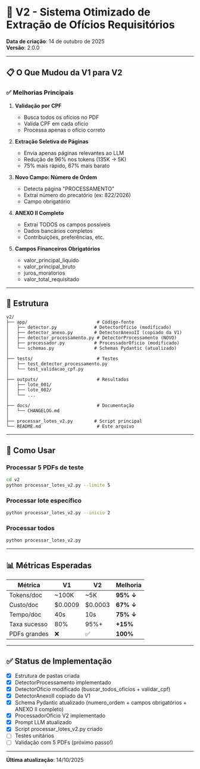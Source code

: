 # 🚀 V2 - Sistema Otimizado de Extração de Ofícios Requisitórios

**Data de criação**: 14 de outubro de 2025  
**Versão**: 2.0.0

---

## 📋 O Que Mudou da V1 para V2

### ✅ Melhorias Principais

1. **Validação por CPF**
   - Busca todos os ofícios no PDF
   - Valida CPF em cada ofício
   - Processa apenas o ofício correto

2. **Extração Seletiva de Páginas**
   - Envia apenas páginas relevantes ao LLM
   - Redução de 96% nos tokens (135K → 5K)
   - 75% mais rápido, 67% mais barato

3. **Novo Campo: Número de Ordem**
   - Detecta página "PROCESSAMENTO"
   - Extrai número do precatório (ex: 822/2026)
   - Campo obrigatório

4. **ANEXO II Completo**
   - Extrai TODOS os campos possíveis
   - Dados bancários completos
   - Contribuições, preferências, etc.

5. **Campos Financeiros Obrigatórios**
   - valor_principal_liquido
   - valor_principal_bruto
   - juros_moratorios
   - valor_total_requisitado

---

## 📁 Estrutura

```
v2/
├── app/                          # Código-fonte
│   ├── detector.py              # DetectorOficio (modificado)
│   ├── detector_anexo.py        # DetectorAnexoII (copiado da V1)
│   ├── detector_processamento.py # DetectorProcessamento (NOVO)
│   ├── processador.py           # ProcessadorOficio (modificado)
│   └── schemas.py               # Schemas Pydantic (atualizado)
│
├── tests/                        # Testes
│   ├── test_detector_processamento.py
│   └── test_validacao_cpf.py
│
├── outputs/                      # Resultados
│   ├── lote_001/
│   ├── lote_002/
│   └── ...
│
├── docs/                         # Documentação
│   └── CHANGELOG.md
│
├── processar_lotes_v2.py        # Script principal
└── README.md                     # Este arquivo
```

---

## 🚀 Como Usar

### Processar 5 PDFs de teste
```bash
cd v2
python processar_lotes_v2.py --limite 5
```

### Processar lote específico
```bash
python processar_lotes_v2.py --inicio 2
```

### Processar todos
```bash
python processar_lotes_v2.py
```

---

## 📊 Métricas Esperadas

| Métrica | V1 | V2 | Melhoria |
|---------|----|----|----------|
| Tokens/doc | ~100K | ~5K | **95% ↓** |
| Custo/doc | $0.0009 | $0.0003 | **67% ↓** |
| Tempo/doc | 40s | 10s | **75% ↓** |
| Taxa sucesso | 80% | 95%+ | **+15%** |
| PDFs grandes | ❌ | ✅ | **100%** |

---

## ✅ Status de Implementação

- [x] Estrutura de pastas criada
- [x] DetectorProcessamento implementado
- [x] DetectorOficio modificado (buscar_todos_oficios + validar_cpf)
- [x] DetectorAnexoII copiado da V1
- [x] Schema Pydantic atualizado (numero_ordem + campos obrigatórios + ANEXO II completo)
- [x] ProcessadorOficio V2 implementado
- [x] Prompt LLM atualizado
- [x] Script processar_lotes_v2.py criado
- [ ] Testes unitários
- [ ] Validação com 5 PDFs (próximo passo!)

---

**Última atualização**: 14/10/2025
